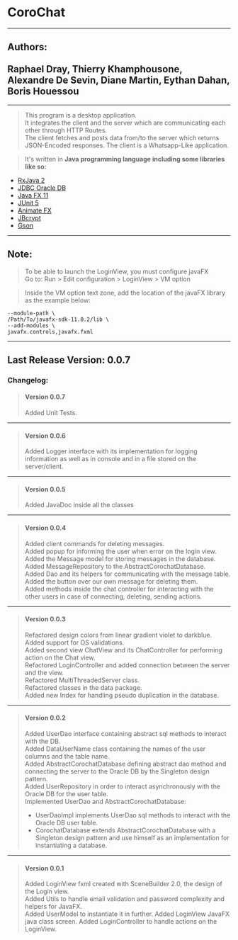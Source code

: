 # CoroChat
---
## Authors: <br /> <br /> Raphael Dray, Thierry Khamphousone, Alexandre De Sevin, Diane Martin, Eythan Dahan, Boris Houessou
---
> This program is a desktop application. <br />
> It integrates the client and the server which are communicating each other through HTTP Routes. <br />
> The client fetches and posts data from/to the server which returns JSON-Encoded responses.
> The client is a Whatsapp-Like application.

> It's written in __Java programming language including some libraries like so:__
+ [RxJava 2](https://github.com/ReactiveX/RxJava)
+ [JDBC Oracle DB](https://www.oracle.com/fr/database/technologies/appdev/jdbc.html)
+ [Java FX 11](https://openjfx.io/)
+ [JUnit 5](https://junit.org/junit5/)
+ [Animate FX](https://typhon0.github.io/AnimateFX/)
+ [JBcrypt](https://www.mindrot.org/projects/jBCrypt/)
+ [Gson](https://github.com/google/gson)

---

## Note: 
> To be able to launch the LoginView, you must configure javaFX <br />
> Go to:  Run > Edit configuration > LoginView > VM option

> Inside the VM option text zone, add the location of the javaFX library as the example below:

    --module-path \
    /Path/To/javafx-sdk-11.0.2/lib \
    --add-modules \
    javafx.controls,javafx.fxml

---
## Last Release Version: 0.0.7
### Changelog:
> #### Version 0.0.7
> Added Unit Tests. <br />
---
> #### Version 0.0.6
> Added Logger interface with its implementation for logging information as well as in console and in a file stored on the server/client.
---
> #### Version 0.0.5
> Added JavaDoc inside all the classes
---
> #### Version 0.0.4
> Added client commands for deleting messages. <br />
> Added popup for informing the user when error on the login view. <br />
> Added the Message model for storing messages in the database. <br />
> Added MessageRepository to the AbstractCorochatDatabase. <br />
> Added Dao and its helpers for communicating with the message table.
> Added the button over our own message for deleting them. <br />
> Added methods inside the chat controller for interacting with the other users in case of connecting, deleting, sending actions.
---
> #### Version 0.0.3
> Refactored design colors from linear gradient violet to darkblue. <br />
> Added support for OS validations. <br />
> Added second view ChatView and its ChatController for performing action on the Chat view. <br>
> Refactored LoginController and added connection between the server and the view. <br />
> Refactored MultiThreadedServer class. <br />
> Refactored classes in the data package. <br />
> Added new Index for handling pseudo duplication in the database. <br />
---
> #### Version 0.0.2
> Added UserDao interface containing abstract sql methods to interact with the DB. <br />
> Added DataUserName class containing the names of the user columns and the table name. <br />
> Added AbstractCorochatDatabase defining abstract dao method and connecting the server to the Oracle DB by the Singleton design pattern. <br />
> Added UserRepository in order to interact asynchronously with the Oracle DB for the user table. <br />
> Implemented UserDao and AbstractCorochatDatabase:
> * UserDaoImpl implements UserDao sql methods to interact with the Oracle DB user table.
> * CorochatDatabase extends AbstractCorochatDatabase with a Singleton design pattern and use himself as an implementation for instantiating a database.
---
> #### Version 0.0.1
> Added LoginView fxml created with SceneBuilder 2.0, the design of the Login view. <br />
> Added Utils to handle email validation and password complexity and helpers for JavaFX. <br />
> Added UserModel to instantiate it in further.
> Added LoginView JavaFX java class screen.
> Added LoginController to handle actions on the LoginView.